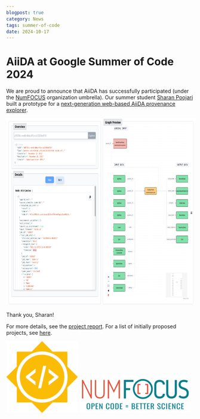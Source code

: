 ```yaml
---
blogpost: true
category: News
tags: summer-of-code
date: 2024-10-17
---
```


# AiiDA at Google Summer of Code 2024

We are proud to announce that AiiDA has successfully participated (under the [NumFOCUS](https://numfocus.org/) organization umbrella).
Our summer student [Sharan Poojari](https://github.com/SharanRP) built a prototype for a [next-generation web-based AiiDA provenance explorer](https://github.com/aiidateam/aiida-explorer).

<img src="../pics/2024-gsoc-aiida-explorer.png" alt="2024-gsoc-aiida-explorer" height="500px">

Thank you, Sharan!

For more details, see the [project report](https://github.com/aiidateam/aiida-explorer/blob/gsoc/gsoc/README.md). For a list of initially proposed projects, see [here](https://github.com/aiidateam/aiida-core/wiki/GSoC-2024-Projects).

[![soc](../pics/2020-summer-of-code/gsoc-logo.png)](https://summerofcode.withgoogle.com/)
[![NumFocus](../pics/2020-summer-of-code/NumFocus_LRG-1-300x100.png)](http://www.numfocus.org/)
